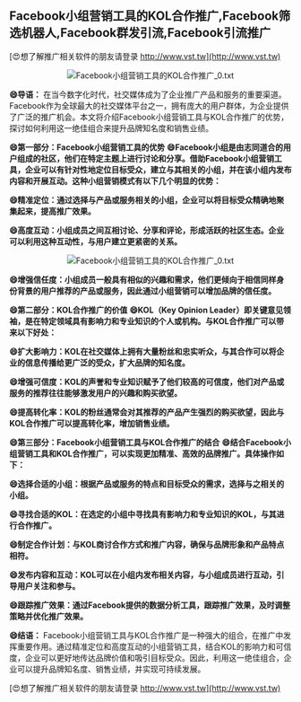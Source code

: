 ## **Facebook小组营销工具的KOL合作推广,Facebook筛选机器人,Facebook群发引流,Facebook引流推广**

[😍想了解推广相关软件的朋友请登录 http://www.vst.tw](http://www.vst.tw)

 <center><img src="https://vst.tw/MP4/tuiguang/png/6.png" alt="Facebook小组营销工具的KOL合作推广_0.txt"></center>

**😄导语：**
在当今数字化时代，社交媒体成为了企业推广产品和服务的重要渠道。Facebook作为全球最大的社交媒体平台之一，拥有庞大的用户群体，为企业提供了广泛的推广机会。本文将介绍Facebook小组营销工具与KOL合作推广的优势，探讨如何利用这一绝佳组合来提升品牌知名度和销售业绩。

**😄第一部分：Facebook小组营销工具的优势**
**😄Facebook小组是由志同道合的用户组成的社区，他们在特定主题上进行讨论和分享。借助Facebook小组营销工具，企业可以有针对性地定位目标受众，建立与其相关的小组，并在该小组内发布内容和开展互动。这种小组营销模式有以下几个明显的优势：**

**😄精准定位：通过选择与产品或服务相关的小组，企业可以将目标受众精确地聚集起来，提高推广效果。**

**😄高度互动：小组成员之间互相讨论、分享和评论，形成活跃的社区生态。企业可以利用这种互动性，与用户建立更紧密的关系。**

 <center><img src="https://vst.tw/MP4/tuiguang/png/3.png" alt="Facebook小组营销工具的KOL合作推广_0.txt"></center>

**😄增强信任度：小组成员一般具有相似的兴趣和需求，他们更倾向于相信同样身份背景的用户推荐的产品或服务，因此通过小组营销可以增加品牌的信任度。**

**😄第二部分：KOL合作推广的价值**
**😄KOL（Key Opinion Leader）即关键意见领袖，是在特定领域具有影响力和专业知识的个人或机构。与KOL合作推广可以带来以下好处：**

**😄扩大影响力：KOL在社交媒体上拥有大量粉丝和忠实听众，与其合作可以将企业的信息传播给更广泛的受众，扩大品牌的知名度。**

**😄增强可信度：KOL的声誉和专业知识赋予了他们较高的可信度，他们对产品或服务的推荐往往能够激发用户的兴趣和购买欲望。**

**😄提高转化率：KOL的粉丝通常会对其推荐的产品产生强烈的购买欲望，因此与KOL合作推广可以提高转化率，增加销售业绩。**

**😄第三部分：Facebook小组营销工具与KOL合作推广的结合**
**😄结合Facebook小组营销工具和KOL合作推广，可以实现更加精准、高效的品牌推广。具体操作如下：**

**😄选择合适的小组：根据产品或服务的特点和目标受众的需求，选择与之相关的小组。**

**😄寻找合适的KOL：在选定的小组中寻找具有影响力和专业知识的KOL，与其进行合作推广。**

**😄制定合作计划：与KOL商讨合作方式和推广内容，确保与品牌形象和产品特点相符。**

**😄发布内容和互动：KOL可以在小组内发布相关内容，与小组成员进行互动，引导用户关注和参与。**

**😄跟踪推广效果：通过Facebook提供的数据分析工具，跟踪推广效果，及时调整策略并优化推广效果。**

**😄结语：**
Facebook小组营销工具与KOL合作推广是一种强大的组合，在推广中发挥重要作用。通过精准定位和高度互动的小组营销工具，结合KOL的影响力和可信度，企业可以更好地传达品牌价值和吸引目标受众。因此，利用这一绝佳组合，企业可以提升品牌知名度、销售业绩，并实现可持续发展。

[😍想了解推广相关软件的朋友请登录 http://www.vst.tw](http://www.vst.tw)



